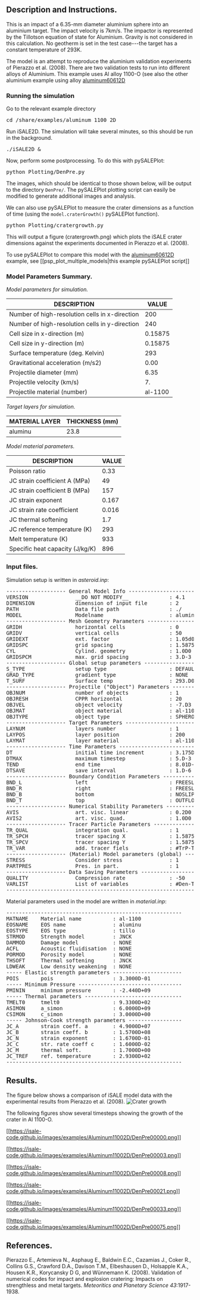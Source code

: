 ## Description and Instructions.

This is an impact of a 6.35-mm diameter aluminium sphere into an aluminium target. The impact velocity is 7km/s. The impactor is represented by the Tillotson equation of state for Aluminium. Gravity is not considered in this calculation. No geotherm is set in the test case---the target has a constant temperature of 293K.

The model is an attempt to reproduce the aluminium validation experiments of Pierazzo et al. (2008). There are two validation tests to run into different alloys of Aluminium. This example uses Al alloy 1100-O (see also the other aluminium example using alloy [aluminum60612D](Cratering-in-Aluminum-6061)

### Running the simulation

Go to the relevant example directory
<pre>
cd <prefix>/share/examples/aluminum_1100_2D
</pre>

Run iSALE2D.  The simulation will take several minutes, so this should be run in the background.
<pre>
./iSALE2D &
</pre>

Now, perform some postprocessing. To do this with pySALEPlot:

<pre>
python Plotting/DenPre.py
</pre>

The images, which should be identical to those shown below, will be output to the directory `DenPre/`. The pySALEPlot plotting script can easily be modified to generate additional images and analysis.

We can also use pySALEPlot to measure the crater dimensions as a function of time (using the `model.craterGrowth()` pySALEPlot function).

<pre>
python Plotting/cratergrowth.py
</pre>

This will output a figure (cratergrowth.png) which plots the iSALE crater dimensions against the experiments documented in Pierazzo et al. (2008).

To use pySALEPlot to compare this model with the [aluminum60612D](https://github.com/isale-code/iSALE2D/wiki/Cratering-in-Aluminum-6061/) example, see [[psp_plot_multiple_models|this example pySALEPlot script]]

### Model Parameters Summary.

*Model parameters for simulation.*

| DESCRIPTION                                    |  VALUE  |
| ---------------------------------------------- | ------- |
| Number of high-resolution cells in x-direction | 200     |
| Number of high-resolution cells in y-direction | 240     |
| Cell size in x-direction (m)                   | 0.15875 |
| Cell size in y-direction (m)                   | 0.15875 |
| Surface temperature (deg. Kelvin)              | 293     |
| Gravitational acceleration (m/s2)              | 0.00    |
| Projectile diameter (mm)                       | 6.35    |
| Projectile velocity (km/s)                     | 7.      |
| Projectile material (number)                   | al-1100 |

*Target layers for simulation.*

| MATERIAL LAYER  |    THICKNESS (mm) |
| --------------- | ----------------- |
| aluminu         |             23.8  |

*Model material parameters.*

| DESCRIPTION | VALUE |
| ----------- | ----- |
| Poisson ratio | 0.33 |
| JC strain coefficient A (MPa) |49|
| JC strain coefficient B (MPa) |157|
| JC strain exponent |0.167|
| JC strain rate coefficient |0.016|
| JC thermal softening |1.7|
| JC reference temperature (K) |293|
| Melt temperature (K) |933|
| Specific heat capacity (J/kg/K) |896|

### Input files.

Simulation setup is written in *asteroid.inp*:
<pre>
------------------- General Model Info ---------------------------------
VERSION               __DO NOT MODIFY__             : 4.1
DIMENSION             dimension of input file       : 2
PATH                  Data file path                : ./
MODEL                 Modelname                     : aluminium_1100_2D
------------------- Mesh Geometry Parameters ---------------------------
GRIDH                 horizontal cells              : 0           : 200         : 50
GRIDV                 vertical cells                : 50          : 240         : 0
GRIDEXT               ext. factor                   : 1.05d0
GRIDSPC               grid spacing                  : 1.5875D-4
CYL                   Cylind. geometry              : 1.0D0
GRIDSPCM              max. grid spacing             : 3.D-3
------------------- Global setup parameters -----------------------------
S_TYPE                setup type                    : DEFAULT
GRAD_TYPE             gradient type                 : NONE
T_SURF                Surface temp                  : 293.D0
------------------- Projectile ("Object") Parameters --------------------
OBJNUM                number of objects             : 1
OBJRESH               CPPR horizontal               : 20
OBJVEL                object velocity               : -7.D3
OBJMAT                object material               : al-1100
OBJTYPE               object type                   : SPHEROID
------------------- Target Parameters ----------------------------------
LAYNUM                layers number                 : 1
LAYPOS                layer position                : 200
LAYMAT                layer material                : al-1100
------------------- Time Parameters ------------------------------------
DT                    initial time increment        : 3.175D-8
DTMAX                 maximum timestep              : 5.D-3
TEND                  end time                      : 8.01D-5
DTSAVE                save interval                 : 1.D-6
------------------- Boundary Condition Parameters ----------------------
BND_L                 left                          : FREESLIP
BND_R                 right                         : FREESLIP
BND_B                 bottom                        : NOSLIP
BND_T                 top                           : OUTFLOW
------------------- Numerical Stability Parameters ---------------------
AVIS                  art. visc. linear             : 0.2D0
AVIS2                 art. visc. quad.              : 1.0D0
------------------- Tracer Particle Parameters -------------------------
TR_QUAL               integration qual.             : 1
TR_SPCH               tracer spacing X              : 1.5875D-4   : 1.5875D-4
TR_SPCV               tracer spacing Y              : 1.5875D-4   : 1.5875D-4
TR_VAR                add. tracer fiels             : #TrP-TrT#
------------------- (Material) Model parameters (global) ---------------
STRESS                Consider stress               : 1
PARTPRES              Pres. in part.                : 1
------------------- Data Saving Parameters -----------------------------
QUALITY               Compression rate              : -50
VARLIST               List of variables             : #Den-Tmp-Pre-Sie-Yld-VEL#
------------------------------------------------------------------------
</pre>

Material parameters used in the model are written in *material.inp*:
<pre>
--------------------------------------------------------
MATNAME    Material name          : al-1100
EOSNAME    EOS name               : aluminu
EOSTYPE    EOS type               : tillo
STRMOD     Strength model         : JNCK
DAMMOD     Damage model           : NONE
ACFL       Acoustic fluidisation  : NONE
PORMOD     Porosity model         : NONE
THSOFT     Thermal softening      : JNCK
LDWEAK     Low density weakening  : NONE
----- Elastic strength parameters ----------------------
POIS       pois                   : 3.3000D-01
----- Minimum Pressure ---------------------------------
PMININ     minimum pressure       : -2.440D+09
----- Thermal parameters -------------------------------
TMELT0     tmelt0                 : 9.3300D+02
ASIMON     a_simon                : 6.0000D+09
CSIMON     c_simon                : 3.0000D+00
----- Johnson-Cook strength parameters -----------------
JC_A       strain coeff. a        : 4.9000D+07
JC_B       strain coeff. b        : 1.5700D+08
JC_N       strain exponent        : 1.6700D-01
JC_C       str. rate coeff c      : 1.6000D-02
JC_M       thermal soft.          : 1.7000D+00
JC_TREF    ref. temperature       : 2.9300D+02
--------------------------------------------------------
</pre>

## Results.

The figure below shows a comparison of iSALE model data with the experimental results from Pierazzo et al. (2008).
![Crater growth](https://isale-code.github.io/images/examples/Aluminum11002D/cratergrowth.png)

The following figures show several timesteps showing the growth of the crater in Al 1100-O.

[[https://isale-code.github.io/images/examples/Aluminum11002D/DenPre00000.png]]

[[https://isale-code.github.io/images/examples/Aluminum11002D/DenPre00003.png]]

[[https://isale-code.github.io/images/examples/Aluminum11002D/DenPre00008.png]]

[[https://isale-code.github.io/images/examples/Aluminum11002D/DenPre00021.png]]

[[https://isale-code.github.io/images/examples/Aluminum11002D/DenPre00033.png]]

[[https://isale-code.github.io/images/examples/Aluminum11002D/DenPre00075.png]]


## References.

Pierazzo E., Artemieva N., Asphaug E., Baldwin E.C., Cazamias J., Coker R., Collins G.S., Crawford D.A., Davison T.M., Elbeshausen D., Holsapple K.A., Housen K.R., Korycansky D G, and Wünnemann K. (2008). Validation of numerical codes for impact and explosion cratering: Impacts on strengthless and metal targets. _Meteoritics and Planetary Science_ *43*:1917-1938.